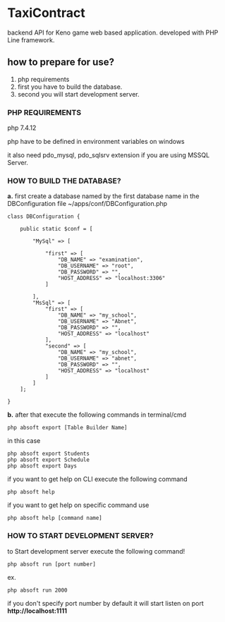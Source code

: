 # TaxiContract
backend API for Keno game web based application. developed with PHP Line framework.

## how to prepare for use?
1. php requirements
2. first you have to build the database.
3. second you will start development server.

### PHP REQUIREMENTS
php 7.4.12

php have to be defined in environment variables on windows

it also need pdo_mysql, pdo_sqlsrv extension if you are using MSSQL Server.

### HOW TO BUILD THE DATABASE?
**a.** first create a database named by the first database name in the DBConfiguration file ~/apps/conf/DBConfiguration.php

    class DBConfiguration {
    
        public static $conf = [
        
            "MySql" => [
            
                "first" => [
                    "DB_NAME" => "examination",
                    "DB_USERNAME" => "root",
                    "DB_PASSWORD" => "",
                    "HOST_ADDRESS" => "localhost:3306"
                ]
                
            ],
            "MsSql" => [
                "first" => [
                    "DB_NAME" => "my_school",
                    "DB_USERNAME" => "Abnet",
                    "DB_PASSWORD" => "",
                    "HOST_ADDRESS" => "localhost"
                ],
                "second" => [
                    "DB_NAME" => "my_school",
                    "DB_USERNAME" => "abnet",
                    "DB_PASSWORD" => "",
                    "HOST_ADDRESS" => "localhost"
                ]
            ]
        ];
    
    }

**b.** after that execute the following commands in terminal/cmd

`php absoft export [Table Builder Name]`

in this case

    php absoft export Students
    php absoft export Schedule
    php absoft export Days

if you want to get help on CLI execute the following command

`php absoft help`

if you want to get help on specific command use

`php absoft help [command name]`


### HOW TO START DEVELOPMENT SERVER?
to Start development server execute the following command!

`php absoft run [port number]`

ex.

`php absoft run 2000`

if you don't specify port number by default it will start listen on port **http://localhost:1111**
